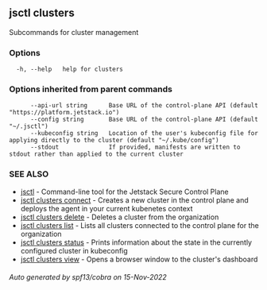 ## jsctl clusters

Subcommands for cluster management

### Options

```
  -h, --help   help for clusters
```

### Options inherited from parent commands

```
      --api-url string      Base URL of the control-plane API (default "https://platform.jetstack.io")
      --config string       Base URL of the control-plane API (default "~/.jsctl")
      --kubeconfig string   Location of the user's kubeconfig file for applying directly to the cluster (default "~/.kube/config")
      --stdout              If provided, manifests are written to stdout rather than applied to the current cluster
```

### SEE ALSO

* [jsctl](jsctl.md)	 - Command-line tool for the Jetstack Secure Control Plane
* [jsctl clusters connect](jsctl_clusters_connect.md)	 - Creates a new cluster in the control plane and deploys the agent in your current kubenetes context
* [jsctl clusters delete](jsctl_clusters_delete.md)	 - Deletes a cluster from the organization
* [jsctl clusters list](jsctl_clusters_list.md)	 - Lists all clusters connected to the control plane for the organization
* [jsctl clusters status](jsctl_clusters_status.md)	 - Prints information about the state in the currently configured cluster in kubeconfig
* [jsctl clusters view](jsctl_clusters_view.md)	 - Opens a browser window to the cluster's dashboard

###### Auto generated by spf13/cobra on 15-Nov-2022
